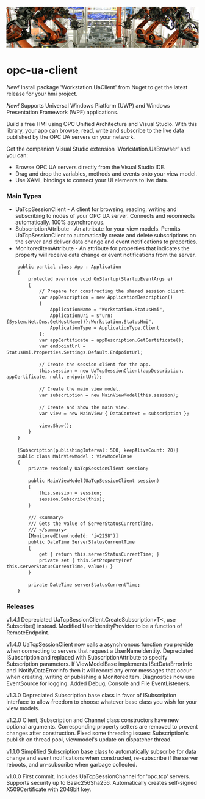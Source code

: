 ![robot][1]

# opc-ua-client
*New!* Install package 'Workstation.UaClient' from Nuget to get the latest release for your hmi project.

*New!* Supports Universal Windows Platform (UWP) and Windows Presentation Framework (WPF) applications.

Build a free HMI using OPC Unified Architecture and Visual Studio. With this library, your app can browse, read, write and subscribe to the live data published by the OPC UA servers on your network.

Get the companion Visual Studio extension 'Workstation.UaBrowser' and you can:
- Browse OPC UA servers directly from the Visual Studio IDE.
- Drag and drop the variables, methods and events onto your view model.
- Use XAML bindings to connect your UI elements to live data.

### Main Types
- UaTcpSessionClient - A client for browsing, reading, writing and subscribing to nodes of your OPC UA server. Connects and reconnects automatically. 100% asynchronous.
- SubscriptionAttribute - An attribute for your view models. Permits UaTcpSessionClient to automatically create and delete subscriptions on the server and deliver data change and event notifications to properties.
- MonitoredItemAttribute - An attribute for properties that indicates the property will receive data change or event notifications from the server.

```
    public partial class App : Application
    {
        protected override void OnStartup(StartupEventArgs e)
        {
            // Prepare for constructing the shared session client.
            var appDescription = new ApplicationDescription()
            {
                ApplicationName = "Workstation.StatusHmi",
                ApplicationUri = $"urn:{System.Net.Dns.GetHostName()}:Workstation.StatusHmi",
                ApplicationType = ApplicationType.Client
            };
            var appCertificate = appDescription.GetCertificate();
            var endpointUrl = StatusHmi.Properties.Settings.Default.EndpointUrl;

            // Create the session client for the app.
            this.session = new UaTcpSessionClient(appDescription, appCertificate, null, endpointUrl);

            // Create the main view model.
            var subscription = new MainViewModel(this.session);

            // Create and show the main view.
            var view = new MainView { DataContext = subscription };

            view.Show();
        }
    }
    
    [Subscription(publishingInterval: 500, keepAliveCount: 20)]
    public class MainViewModel : ViewModelBase
    {
        private readonly UaTcpSessionClient session;

        public MainViewModel(UaTcpSessionClient session)
        {
            this.session = session;
            session.Subscribe(this);
        }

        /// <summary>
        /// Gets the value of ServerStatusCurrentTime.
        /// </summary>
        [MonitoredItem(nodeId: "i=2258")]
        public DateTime ServerStatusCurrentTime
        {
            get { return this.serverStatusCurrentTime; }
            private set { this.SetProperty(ref this.serverStatusCurrentTime, value); }
        }

        private DateTime serverStatusCurrentTime;
    }
```
### Releases

v1.4.1 Depreciated UaTcpSessionClient.CreateSubscription&gt;T&lt;, use Subscribe() instead. Modified UserIdentityProvider to be a function of RemoteEndpoint.

v1.4.0 UaTcpSessionClient now calls a asynchronous function you provide when connecting to servers that request a UserNameIdentity. Depreciated ISubscription and replaced with SubscriptionAttribute to specify Subscription parameters.  If ViewModelBase implements ISetDataErrorInfo and INotifyDataErrorInfo then it will record any error messages that occur when creating, writing or publishing a MonitoredItem. Diagnostics now use EventSource for logging. Added Debug, Console and File EventListeners. 

v1.3.0 Depreciated Subscription base class in favor of ISubscription interface to allow freedom to choose whatever base class you wish for your view models.
   
v1.2.0 Client, Subscription and Channel class constructors have new optional arguments. Corresponding property setters are removed to prevent changes after construction. Fixed some threading issues: Subscription's publish on thread pool, viewmodel's update on dispatcher thread. 

v1.1.0 Simplified Subscription base class to automatically subscribe for data change and event notifications when constructed, re-subscribe if the server reboots, and un-subscribe when garbage collected.   

v1.0.0 First commit. Includes UaTcpSessionChannel for 'opc.tcp' servers. Supports security up to Basic256Sha256. Automatically creates self-signed X509Certificate with 2048bit key.

[1]: robot6.jpg  
